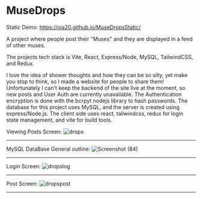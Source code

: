 # MuseDrops
Static Demo: https://oia20.github.io/MuseDropsStatic/

A project where people post their "Muses" and they are displayed in a feed of other muses.

The projects tech stack is Vite, React, Express/Node, MySQL, TailwindCSS, and Redux.

I love the idea of shower thoughts and how they can be so silly, yet make you stop to think, so I made a website for people to share them! Unfortunately I can't keep the backend of the site live at the moment, so new posts and User Auth are currently unavailable. The Authentication encryption is done with the bcrpyt nodejs library to hash passwords. The database for this project uses MySQL, and the server is created using express/Node.js. The client side uses react, tailwindcss, redux for login state management, and vite for build tools.

Viewing Posts Screen:
![drops](https://github.com/Oia20/MuseDrops/assets/92279567/2fd7aa2c-9a93-4a75-af5f-27fef74c20db)

__________________________________________________________________________

MySQL DataBase General outline:
![Screenshot (84)](https://github.com/Oia20/MuseDrops/assets/92279567/fbb66cc4-bcc8-4b3c-9517-c4d7c7d4e13d)

___________________________________________________________________________

Login Screen:
![dropslog](https://github.com/Oia20/MuseDrops/assets/92279567/12851d4c-43e6-4261-a565-74eb3302dfda)
_____________________________________________________________________________

Post Screen:
![dropspost](https://github.com/Oia20/MuseDrops/assets/92279567/648f2461-4264-4b9c-b2f5-5d19d4d94e8b)
_______________________________________________________________________________


